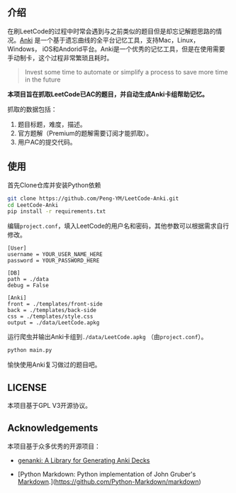 ## 介绍

在刷LeetCode的过程中时常会遇到与之前类似的题目但是却忘记解题思路的情况。[Anki](https://apps.ankiweb.net/) 是一个基于遗忘曲线的全平台记忆工具，支持Mac，Linux， Windows， iOS和Andorid平台。Anki是一个优秀的记忆工具，但是在使用需要手动制卡，这个过程非常繁琐且耗时。

> Invest some time to automate or simplify a process to save more time in the future

**本项目旨在抓取LeetCode已AC的题目，并自动生成Anki卡组帮助记忆。**

抓取的数据包括：

1. 题目标题，难度，描述。
2. 官方题解（Premium的题解需要订阅才能抓取）。
3. 用户AC的提交代码。

## 使用

首先Clone仓库并安装Python依赖
```bash
git clone https://github.com/Peng-YM/LeetCode-Anki.git
cd LeetCode-Anki
pip install -r requirements.txt
```
编辑`project.conf`，填入LeetCode的用户名和密码，其他参数可以根据需求自行修改。
```configure
[User]
username = YOUR_USER_NAME_HERE
password = YOUR_PASSWORD_HERE

[DB]
path = ./data
debug = False

[Anki]
front = ./templates/front-side
back = ./templates/back-side
css = ./templates/style.css
output = ./data/LeetCode.apkg
```

运行爬虫并输出Anki卡组到`./data/LeetCode.apkg` （由`project.conf`）。

```bash
python main.py
```

愉快使用Anki复习做过的题目吧。

## LICENSE

本项目基于GPL V3开源协议。

## Acknowledgements

本项目基于众多优秀的开源项目：

- [genanki: A Library for Generating Anki Decks](https://github.com/kerrickstaley/genanki)

- [Python Markdown: Python implementation of John Gruber's [Markdown](https://daringfireball.net/projects/markdown/).](https://github.com/Python-Markdown/markdown)